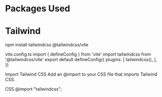 # Packages Used

# Tailwind
npm install tailwindcss @tailwindcss/vite

vite.config.ts
import { defineConfig } from 'vite'
import tailwindcss from '@tailwindcss/vite'
export default defineConfig({
  plugins: [
    tailwindcss(),
  ],
})

Import Tailwind CSS
Add an @import to your CSS file that imports Tailwind CSS.

CSS
@import "tailwindcss";